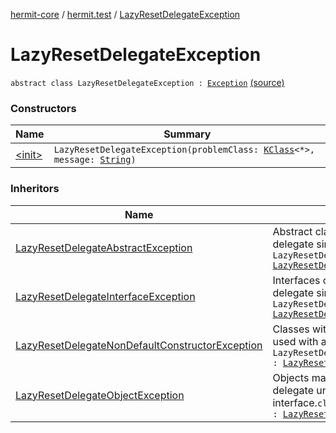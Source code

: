 [hermit-core](../../index.md) / [hermit.test](../index.md) / [LazyResetDelegateException](./index.md)

# LazyResetDelegateException

`abstract class LazyResetDelegateException : `[`Exception`](https://kotlinlang.org/api/latest/jvm/stdlib/kotlin/-exception/index.html) [(source)](https://github.com/RBusarow/AutoReset/tree/master/hermit-core/src/main/kotlin/hermit/test/LazyResets.kt#L136)

### Constructors

| Name | Summary |
|---|---|
| [&lt;init&gt;](-init-.md) | `LazyResetDelegateException(problemClass: `[`KClass`](https://kotlinlang.org/api/latest/jvm/stdlib/kotlin.reflect/-k-class/index.html)`<*>, message: `[`String`](https://kotlinlang.org/api/latest/jvm/stdlib/kotlin/-string/index.html)`)` |

### Inheritors

| Name | Summary |
|---|---|
| [LazyResetDelegateAbstractException](../-lazy-reset-delegate-abstract-exception/index.md) | Abstract classes cannot be used with a 'by resets' delegate since they cannot be instantiated.`class LazyResetDelegateAbstractException : `[`LazyResetDelegateException`](./index.md) |
| [LazyResetDelegateInterfaceException](../-lazy-reset-delegate-interface-exception/index.md) | Interfaces cannot be used with a 'by resetss' delegate since they cannot be instantiated.`class LazyResetDelegateInterfaceException : `[`LazyResetDelegateException`](./index.md) |
| [LazyResetDelegateNonDefaultConstructorException](../-lazy-reset-delegate-non-default-constructor-exception/index.md) | Classes without a default constructor cannot be used with a 'by resets' delegate.`class LazyResetDelegateNonDefaultConstructorException : `[`LazyResetDelegateException`](./index.md) |
| [LazyResetDelegateObjectException](../-lazy-reset-delegate-object-exception/index.md) | Objects may not be used with a 'by resets' delegate unless they implement the LazyReset interface.`class LazyResetDelegateObjectException : `[`LazyResetDelegateException`](./index.md) |
